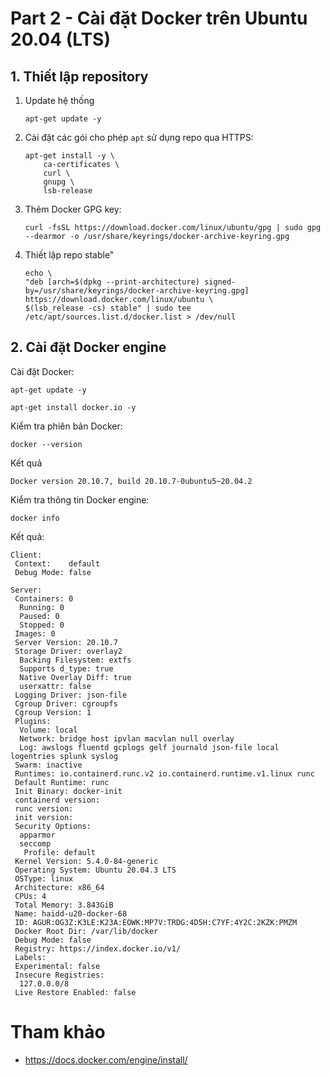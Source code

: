 # Part 2 - Cài đặt Docker trên Ubuntu 20.04 (LTS)

## 1. Thiết lập repository
1. Update hệ thống
    ```
    apt-get update -y
    ```
2. Cài đặt các gói cho phép `apt` sử dụng repo qua HTTPS:
    ```
    apt-get install -y \
        ca-certificates \
        curl \
        gnupg \
        lsb-release
    ```

3. Thêm Docker GPG key:
    ```
    curl -fsSL https://download.docker.com/linux/ubuntu/gpg | sudo gpg --dearmor -o /usr/share/keyrings/docker-archive-keyring.gpg
    ```

4. Thiết lập repo stable"
    ```
    echo \
    "deb [arch=$(dpkg --print-architecture) signed-by=/usr/share/keyrings/docker-archive-keyring.gpg] https://download.docker.com/linux/ubuntu \
    $(lsb_release -cs) stable" | sudo tee /etc/apt/sources.list.d/docker.list > /dev/null    
    ```

## 2. Cài đặt Docker engine
Cài đặt Docker:
```
apt-get update -y

apt-get install docker.io -y
```

Kiểm tra phiên bản Docker:
```
docker --version
```
Kết quả
```
Docker version 20.10.7, build 20.10.7-0ubuntu5~20.04.2
```

Kiểm tra thông tin Docker engine:
```
docker info
```
Kết quả:
```
Client:
 Context:    default
 Debug Mode: false

Server:
 Containers: 0
  Running: 0
  Paused: 0
  Stopped: 0
 Images: 0
 Server Version: 20.10.7
 Storage Driver: overlay2
  Backing Filesystem: extfs
  Supports d_type: true
  Native Overlay Diff: true
  userxattr: false
 Logging Driver: json-file
 Cgroup Driver: cgroupfs
 Cgroup Version: 1
 Plugins:
  Volume: local
  Network: bridge host ipvlan macvlan null overlay
  Log: awslogs fluentd gcplogs gelf journald json-file local logentries splunk syslog
 Swarm: inactive
 Runtimes: io.containerd.runc.v2 io.containerd.runtime.v1.linux runc
 Default Runtime: runc
 Init Binary: docker-init
 containerd version:
 runc version:
 init version:
 Security Options:
  apparmor
  seccomp
   Profile: default
 Kernel Version: 5.4.0-84-generic
 Operating System: Ubuntu 20.04.3 LTS
 OSType: linux
 Architecture: x86_64
 CPUs: 4
 Total Memory: 3.843GiB
 Name: haidd-u20-docker-68
 ID: AGUR:OG3Z:K3LE:K23A:EOWK:MP7V:TRDG:4D5H:C7YF:4Y2C:2KZK:PMZM
 Docker Root Dir: /var/lib/docker
 Debug Mode: false
 Registry: https://index.docker.io/v1/
 Labels:
 Experimental: false
 Insecure Registries:
  127.0.0.0/8
 Live Restore Enabled: false
```

# Tham khảo
- https://docs.docker.com/engine/install/

